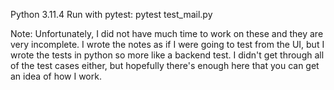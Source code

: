 Python 3.11.4
Run with pytest:
  pytest test_mail.py

Note:
  Unfortunately, I did not have much time to work on these and they are very incomplete.
  I wrote the notes as if I were going to test from the UI, but I wrote the tests in python so more like a backend test.
  I didn't get through all of the test cases either, but hopefully there's enough here that you can get an idea of how I work.
  

